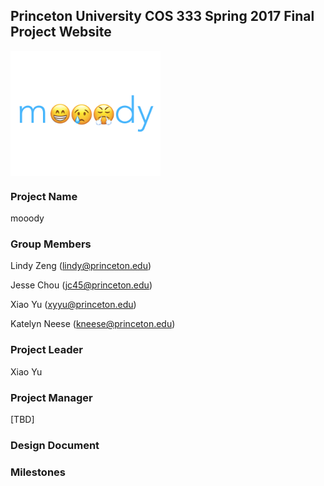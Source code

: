 ## Princeton University COS 333 Spring 2017 Final Project Website


<img src="mooody.png" align="center" height="200">

### Project Name
mooody

### Group Members
Lindy Zeng (lindy@princeton.edu)

Jesse Chou (jc45@princeton.edu)

Xiao Yu (xyyu@princeton.edu)

Katelyn Neese (kneese@princeton.edu)

### Project Leader
Xiao Yu

### Project Manager
[TBD]

### Design Document

### Milestones
